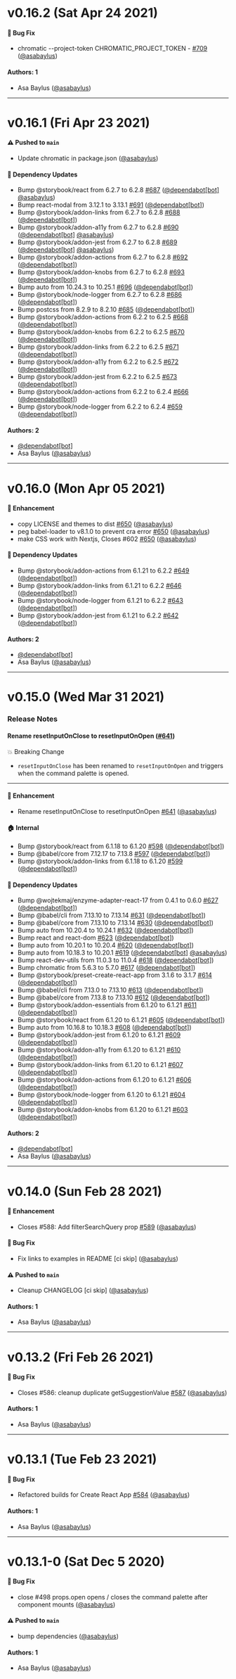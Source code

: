 # v0.16.2 (Sat Apr 24 2021)

#### 🐛 Bug Fix

- chromatic --project-token CHROMATIC_PROJECT_TOKEN - [#709](https://github.com/asabaylus/react-command-palette/pull/709) ([@asabaylus](https://github.com/asabaylus))

#### Authors: 1

- Asa Baylus ([@asabaylus](https://github.com/asabaylus))

---

# v0.16.1 (Fri Apr 23 2021)

#### ⚠️ Pushed to `main`

- Update chromatic in package.json ([@asabaylus](https://github.com/asabaylus))

#### 🔩 Dependency Updates

- Bump @storybook/react from 6.2.7 to 6.2.8 [#687](https://github.com/asabaylus/react-command-palette/pull/687) ([@dependabot[bot]](https://github.com/dependabot[bot]) [@asabaylus](https://github.com/asabaylus))
- Bump react-modal from 3.12.1 to 3.13.1 [#691](https://github.com/asabaylus/react-command-palette/pull/691) ([@dependabot[bot]](https://github.com/dependabot[bot]))
- Bump @storybook/addon-links from 6.2.7 to 6.2.8 [#688](https://github.com/asabaylus/react-command-palette/pull/688) ([@dependabot[bot]](https://github.com/dependabot[bot]))
- Bump @storybook/addon-a11y from 6.2.7 to 6.2.8 [#690](https://github.com/asabaylus/react-command-palette/pull/690) ([@dependabot[bot]](https://github.com/dependabot[bot]) [@asabaylus](https://github.com/asabaylus))
- Bump @storybook/addon-jest from 6.2.7 to 6.2.8 [#689](https://github.com/asabaylus/react-command-palette/pull/689) ([@dependabot[bot]](https://github.com/dependabot[bot]) [@asabaylus](https://github.com/asabaylus))
- Bump @storybook/addon-actions from 6.2.7 to 6.2.8 [#692](https://github.com/asabaylus/react-command-palette/pull/692) ([@dependabot[bot]](https://github.com/dependabot[bot]))
- Bump @storybook/addon-knobs from 6.2.7 to 6.2.8 [#693](https://github.com/asabaylus/react-command-palette/pull/693) ([@dependabot[bot]](https://github.com/dependabot[bot]))
- Bump auto from 10.24.3 to 10.25.1 [#696](https://github.com/asabaylus/react-command-palette/pull/696) ([@dependabot[bot]](https://github.com/dependabot[bot]))
- Bump @storybook/node-logger from 6.2.7 to 6.2.8 [#686](https://github.com/asabaylus/react-command-palette/pull/686) ([@dependabot[bot]](https://github.com/dependabot[bot]))
- Bump postcss from 8.2.9 to 8.2.10 [#685](https://github.com/asabaylus/react-command-palette/pull/685) ([@dependabot[bot]](https://github.com/dependabot[bot]))
- Bump @storybook/addon-actions from 6.2.2 to 6.2.5 [#668](https://github.com/asabaylus/react-command-palette/pull/668) ([@dependabot[bot]](https://github.com/dependabot[bot]))
- Bump @storybook/addon-knobs from 6.2.2 to 6.2.5 [#670](https://github.com/asabaylus/react-command-palette/pull/670) ([@dependabot[bot]](https://github.com/dependabot[bot]))
- Bump @storybook/addon-links from 6.2.2 to 6.2.5 [#671](https://github.com/asabaylus/react-command-palette/pull/671) ([@dependabot[bot]](https://github.com/dependabot[bot]))
- Bump @storybook/addon-a11y from 6.2.2 to 6.2.5 [#672](https://github.com/asabaylus/react-command-palette/pull/672) ([@dependabot[bot]](https://github.com/dependabot[bot]))
- Bump @storybook/addon-jest from 6.2.2 to 6.2.5 [#673](https://github.com/asabaylus/react-command-palette/pull/673) ([@dependabot[bot]](https://github.com/dependabot[bot]))
- Bump @storybook/addon-actions from 6.2.2 to 6.2.4 [#666](https://github.com/asabaylus/react-command-palette/pull/666) ([@dependabot[bot]](https://github.com/dependabot[bot]))
- Bump @storybook/node-logger from 6.2.2 to 6.2.4 [#659](https://github.com/asabaylus/react-command-palette/pull/659) ([@dependabot[bot]](https://github.com/dependabot[bot]))

#### Authors: 2

- [@dependabot[bot]](https://github.com/dependabot[bot])
- Asa Baylus ([@asabaylus](https://github.com/asabaylus))

---

# v0.16.0 (Mon Apr 05 2021)

#### 🚀 Enhancement

- copy LICENSE and themes to dist [#650](https://github.com/asabaylus/react-command-palette/pull/650) ([@asabaylus](https://github.com/asabaylus))
- peg babel-loader to v8.1.0 to prevent cra error [#650](https://github.com/asabaylus/react-command-palette/pull/650) ([@asabaylus](https://github.com/asabaylus))
- make CSS work with Nextjs, Closes #602 [#650](https://github.com/asabaylus/react-command-palette/pull/650) ([@asabaylus](https://github.com/asabaylus))

#### 🔩 Dependency Updates

- Bump @storybook/addon-actions from 6.1.21 to 6.2.2 [#649](https://github.com/asabaylus/react-command-palette/pull/649) ([@dependabot[bot]](https://github.com/dependabot[bot]))
- Bump @storybook/addon-links from 6.1.21 to 6.2.2 [#646](https://github.com/asabaylus/react-command-palette/pull/646) ([@dependabot[bot]](https://github.com/dependabot[bot]))
- Bump @storybook/node-logger from 6.1.21 to 6.2.2 [#643](https://github.com/asabaylus/react-command-palette/pull/643) ([@dependabot[bot]](https://github.com/dependabot[bot]))
- Bump @storybook/addon-jest from 6.1.21 to 6.2.2 [#642](https://github.com/asabaylus/react-command-palette/pull/642) ([@dependabot[bot]](https://github.com/dependabot[bot]))

#### Authors: 2

- [@dependabot[bot]](https://github.com/dependabot[bot])
- Asa Baylus ([@asabaylus](https://github.com/asabaylus))

---

# v0.15.0 (Wed Mar 31 2021)

### Release Notes

#### Rename resetInputOnClose to resetInputOnOpen ([#641](https://github.com/asabaylus/react-command-palette/pull/641))

💥 Breaking Change
* `resetInputOnClose` has been renamed to `resetInputOnOpen` and triggers when the command palette is opened.

---

#### 🚀 Enhancement

- Rename resetInputOnClose to resetInputOnOpen [#641](https://github.com/asabaylus/react-command-palette/pull/641) ([@asabaylus](https://github.com/asabaylus))

#### 🏠 Internal

- Bump @storybook/react from 6.1.18 to 6.1.20 [#598](https://github.com/asabaylus/react-command-palette/pull/598) ([@dependabot[bot]](https://github.com/dependabot[bot]))
- Bump @babel/core from 7.12.17 to 7.13.8 [#597](https://github.com/asabaylus/react-command-palette/pull/597) ([@dependabot[bot]](https://github.com/dependabot[bot]))
- Bump @storybook/addon-links from 6.1.18 to 6.1.20 [#599](https://github.com/asabaylus/react-command-palette/pull/599) ([@dependabot[bot]](https://github.com/dependabot[bot]))

#### 🔩 Dependency Updates

- Bump @wojtekmaj/enzyme-adapter-react-17 from 0.4.1 to 0.6.0 [#627](https://github.com/asabaylus/react-command-palette/pull/627) ([@dependabot[bot]](https://github.com/dependabot[bot]))
- Bump @babel/cli from 7.13.10 to 7.13.14 [#631](https://github.com/asabaylus/react-command-palette/pull/631) ([@dependabot[bot]](https://github.com/dependabot[bot]))
- Bump @babel/core from 7.13.10 to 7.13.14 [#630](https://github.com/asabaylus/react-command-palette/pull/630) ([@dependabot[bot]](https://github.com/dependabot[bot]))
- Bump auto from 10.20.4 to 10.24.1 [#632](https://github.com/asabaylus/react-command-palette/pull/632) ([@dependabot[bot]](https://github.com/dependabot[bot]))
- Bump react and react-dom [#623](https://github.com/asabaylus/react-command-palette/pull/623) ([@dependabot[bot]](https://github.com/dependabot[bot]))
- Bump auto from 10.20.1 to 10.20.4 [#620](https://github.com/asabaylus/react-command-palette/pull/620) ([@dependabot[bot]](https://github.com/dependabot[bot]))
- Bump auto from 10.18.3 to 10.20.1 [#619](https://github.com/asabaylus/react-command-palette/pull/619) ([@dependabot[bot]](https://github.com/dependabot[bot]) [@asabaylus](https://github.com/asabaylus))
- Bump react-dev-utils from 11.0.3 to 11.0.4 [#618](https://github.com/asabaylus/react-command-palette/pull/618) ([@dependabot[bot]](https://github.com/dependabot[bot]))
- Bump chromatic from 5.6.3 to 5.7.0 [#617](https://github.com/asabaylus/react-command-palette/pull/617) ([@dependabot[bot]](https://github.com/dependabot[bot]))
- Bump @storybook/preset-create-react-app from 3.1.6 to 3.1.7 [#614](https://github.com/asabaylus/react-command-palette/pull/614) ([@dependabot[bot]](https://github.com/dependabot[bot]))
- Bump @babel/cli from 7.13.0 to 7.13.10 [#613](https://github.com/asabaylus/react-command-palette/pull/613) ([@dependabot[bot]](https://github.com/dependabot[bot]))
- Bump @babel/core from 7.13.8 to 7.13.10 [#612](https://github.com/asabaylus/react-command-palette/pull/612) ([@dependabot[bot]](https://github.com/dependabot[bot]))
- Bump @storybook/addon-essentials from 6.1.20 to 6.1.21 [#611](https://github.com/asabaylus/react-command-palette/pull/611) ([@dependabot[bot]](https://github.com/dependabot[bot]))
- Bump @storybook/react from 6.1.20 to 6.1.21 [#605](https://github.com/asabaylus/react-command-palette/pull/605) ([@dependabot[bot]](https://github.com/dependabot[bot]))
- Bump auto from 10.16.8 to 10.18.3 [#608](https://github.com/asabaylus/react-command-palette/pull/608) ([@dependabot[bot]](https://github.com/dependabot[bot]))
- Bump @storybook/addon-jest from 6.1.20 to 6.1.21 [#609](https://github.com/asabaylus/react-command-palette/pull/609) ([@dependabot[bot]](https://github.com/dependabot[bot]))
- Bump @storybook/addon-a11y from 6.1.20 to 6.1.21 [#610](https://github.com/asabaylus/react-command-palette/pull/610) ([@dependabot[bot]](https://github.com/dependabot[bot]))
- Bump @storybook/addon-links from 6.1.20 to 6.1.21 [#607](https://github.com/asabaylus/react-command-palette/pull/607) ([@dependabot[bot]](https://github.com/dependabot[bot]))
- Bump @storybook/addon-actions from 6.1.20 to 6.1.21 [#606](https://github.com/asabaylus/react-command-palette/pull/606) ([@dependabot[bot]](https://github.com/dependabot[bot]))
- Bump @storybook/node-logger from 6.1.20 to 6.1.21 [#604](https://github.com/asabaylus/react-command-palette/pull/604) ([@dependabot[bot]](https://github.com/dependabot[bot]))
- Bump @storybook/addon-knobs from 6.1.20 to 6.1.21 [#603](https://github.com/asabaylus/react-command-palette/pull/603) ([@dependabot[bot]](https://github.com/dependabot[bot]))

#### Authors: 2

- [@dependabot[bot]](https://github.com/dependabot[bot])
- Asa Baylus ([@asabaylus](https://github.com/asabaylus))

---

# v0.14.0 (Sun Feb 28 2021)

#### 🚀 Enhancement

- Closes #588: Add filterSearchQuery prop [#589](https://github.com/asabaylus/react-command-palette/pull/589) ([@asabaylus](https://github.com/asabaylus))

#### 🐛 Bug Fix

- Fix links to examples in README [ci skip] ([@asabaylus](https://github.com/asabaylus))

#### ⚠️ Pushed to `main`

- Cleanup CHANGELOG [ci skip] ([@asabaylus](https://github.com/asabaylus))

#### Authors: 1

- Asa Baylus ([@asabaylus](https://github.com/asabaylus))

---

# v0.13.2 (Fri Feb 26 2021)

#### 🐛 Bug Fix

- Closes #586: cleanup duplicate getSuggestionValue [#587](https://github.com/asabaylus/react-command-palette/pull/587) ([@asabaylus](https://github.com/asabaylus))

#### Authors: 1

- Asa Baylus ([@asabaylus](https://github.com/asabaylus))

---

# v0.13.1 (Tue Feb 23 2021)

#### 🐛 Bug Fix

- Refactored builds for Create React App [#584](https://github.com/asabaylus/react-command-palette/pull/584) ([@asabaylus](https://github.com/asabaylus))

#### Authors: 1

- Asa Baylus ([@asabaylus](https://github.com/asabaylus))

---

# v0.13.1-0 (Sat Dec 5 2020)
#### 🐛 Bug Fix
- close #498 props.open opens / closes the command palette after component mounts ([@asabaylus](https://github.com/asabaylus))

#### ⚠️ Pushed to `main`

- bump dependencies ([@asabaylus](https://github.com/asabaylus))

#### Authors: 1

- Asa Baylus ([@asabaylus](https://github.com/asabaylus))
